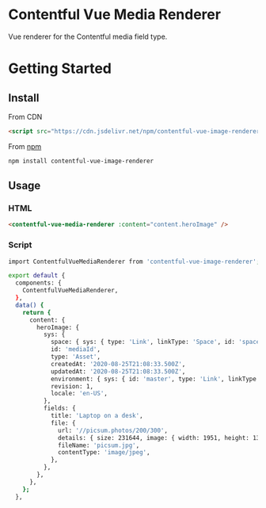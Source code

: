 # Contentful Vue Media Renderer

Vue renderer for the Contentful media field type.

# Getting Started

## Install

From CDN

```html
<script src="https://cdn.jsdelivr.net/npm/contentful-vue-image-renderer"></script>
```

From [npm](https://npmjs.org)

```sh
npm install contentful-vue-image-renderer
```

## Usage

### HTML

```html
<contentful-vue-media-renderer :content="content.heroImage" />
```

### Script

```sh
import ContentfulVueMediaRenderer from 'contentful-vue-image-renderer';

export default {
  components: {
    ContentfulVueMediaRenderer,
  },
  data() {
    return {
      content: {
        heroImage: {
          sys: {
            space: { sys: { type: 'Link', linkType: 'Space', id: 'spaceId' } },
            id: 'mediaId',
            type: 'Asset',
            createdAt: '2020-08-25T21:08:33.500Z',
            updatedAt: '2020-08-25T21:08:33.500Z',
            environment: { sys: { id: 'master', type: 'Link', linkType: 'Environment' } },
            revision: 1,
            locale: 'en-US',
          },
          fields: {
            title: 'Laptop on a desk',
            file: {
              url: '//picsum.photos/200/300',
              details: { size: 231644, image: { width: 1951, height: 1301 } },
              fileName: 'picsum.jpg',
              contentType: 'image/jpeg',
            },
          },
        },
      },
    };
  },
```
